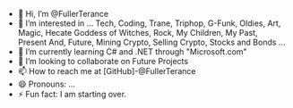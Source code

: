 - 👋 Hi, I’m @FullerTerance
- 👀 I’m interested in ... Tech, Coding, Trane, Triphop, G-Funk, Oldies, Art, Magic, Hecate Goddess of Witches, Rock, My Children, My Past, Present And, Future,
 Mining Crypto, Selling Crypto, Stocks and Bonds ...
- 🌱 I’m currently learning C# and .NET through "Microsoft.com"
- 💞️ I’m looking to collaborate on Future Projects
- 📫 How to reach me at [GitHub]-@FullerTerance 
- 😄 Pronouns: ...
- ⚡ Fun fact: I am starting over.

<!---
FullerTerance/FullerTerance is a ✨ special ✨ repository because its `README.md` (this file) appears on your GitHub profile.
You can click the Preview link to take a look at your changes.
--->
